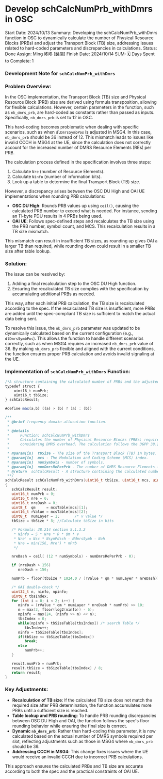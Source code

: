 # Develop schCalcNumPrb_withDmrs in OSC

Start Date: 2024/10/13
Summary: Developing the schCalcNumPrb_withDmrs function in OSC to dynamically calculate the number of Physical Resource Blocks (PRBs) and adjust the Transport Block (TB) size, addressing issues related to hard-coded parameters and discrepancies in calculations.
Status: Done
Assign: Ming 咚咚 [銘鴻]
Finish Date: 2024/10/14
SUM: 🗓️ Days Spent to Complete: 1

### Development Note for `schCalcNumPrb_withDmrs`

### Problem Overview:

In the OSC implementation, the Transport Block (TB) size and Physical Resource Block (PRB) size are derived using formula transposition, allowing for flexible calculations. However, certain parameters in the function, such as `nb_dmrs_prb`, are hard-coded as constants rather than passed as inputs. Specifically, `nb_dmrs_prb` is set to 12 in OSC.

This hard-coding becomes problematic when dealing with specific scenarios, such as when `dlDmrsSymbPos` is adjusted in MSG4. In this case, `nb_dmrs_prb` should be 36 instead of 12. This mismatch leads to issues like invalid CCCH in MSG4 at the UE, since the calculation does not correctly account for the increased number of DMRS Resource Elements (REs) per PRB.

The calculation process defined in the specification involves three steps:

1. Calculate `Nre` (number of Resource Elements).
2. Calculate `Ninfo` (number of information bits).
3. Look up a table to determine the final Transport Block (TB) size.

However, a discrepancy arises between the OSC DU High and OAI UE implementations when rounding PRB calculations:

- **OSC DU High**: Rounds PRB values up using `ceil()`, causing the calculated PRB number to exceed what is needed. For instance, sending an 11-byte PDU results in 4 PRBs being used.
- **OAI UE**: Follows spec-defined steps and recalculates the TB size using the PRB number, symbol count, and MCS. This recalculation results in a TB size mismatch.

This mismatch can result in insufficient TB sizes, as rounding up gives OAI a larger TB than required, while rounding down could result in a smaller TB size after table lookup.

### Solution:

The issue can be resolved by:

1. Adding a final recalculation step to the OSC DU High function.
2. Ensuring the recalculated TB size complies with the specification by accumulating additional PRBs as needed.

This way, after each initial PRB calculation, the TB size is recalculated according to the spec. If the recalculated TB size is insufficient, more PRBs are added until the spec-compliant TB size is sufficient to match the actual data being sent.

To resolve this issue, the `nb_dmrs_prb` parameter was updated to be dynamically calculated based on the current configuration (e.g., `dlDmrsSymbPos`). This allows the function to handle different scenarios correctly, such as when MSG4 requires an increased `nb_dmrs_prb` value of 36. By making `nb_dmrs_prb` flexible and aligned with the current conditions, the function ensures proper PRB calculation and avoids invalid signaling at the UE.

### Implementation of `schCalcNumPrb_withDmrs` Function:

```jsx
/*A structure containing the calculated number of PRBs and the adjusted TB size.*/
typedef struct {
    uint16_t numPrb;
    uint16_t tbSize;
} schCalcResult;
```

```jsx
#define max(a,b) ((a) > (b) ? (a) : (b))
```

```c
/**
 * @brief frequency domain allocation function.
 *
 * @details
 *     Function: schCalcNumPrb_withDmrs
 *     Calculates the number of Physical Resource Blocks (PRBs) required for a given Transport Block (TB) size,
 *     considering DMRS overhead. The calculation follows the 3GPP 38.214 specification and checks with OAI methods.
 *
 * @param[in]  tbSize - The size of the Transport Block (TB) in bytes.
 * @param[in]  mcs - The Modulation and Coding Scheme (MCS) index.
 * @param[in]  numSymbols - number of symbols.
 * @param[in]  numDmrsRePerPrb - The number of DMRS Resource Elements (REs) per PRB.
 * @return  schCalcResult - A structure containing the calculated number of PRBs and the adjusted TB size.
 **/
schCalcResult schCalcNumPrb_withDmrs(uint16_t tbSize, uint16_t mcs, uint8_t numSymbols, uint8_t numDmrsRePerPrb)
{
   schCalcResult result;
   uint16_t numPrb = 0;
   uint16_t nre = 0;
   uint16_t nreDash = 0;
   uint8_t  qm     = mcsTable[mcs][1];
   uint16_t rValue = mcsTable[mcs][2];
   uint8_t  numLayer = 1;       /* v value */
   tbSize = tbSize * 8; //Calculate tbSize in bits

   /* Formula: 38.214 section 5.1.3.2
    * Ninfo = S * Nre * R * Qm * v
    * Nre' = Nsc * NsymPdsch - NdmrsSymb - Noh
    * Nre = min(156, Nre') * nPrb
    */

   nreDash = ceil( (12 * numSymbols) - numDmrsRePerPrb - 0);

   if (nreDash > 156)
      nreDash = 156;

   numPrb = floor(tbSize * 1024.0 / (rValue * qm * numLayer * nreDash));

   /* OAI double-check */
   uint32_t n, ninfo, npinfo;
   uint8_t tbsIndex;
   for (int i = 0; i < 2; i++) {
      ninfo = (rValue * qm * numLayer * nreDash * numPrb) >> 10;
      n = max(3, floor(log2(ninfo)) - 6);
      npinfo = max(24, (ninfo >> n) << n);
      tbsIndex = 0;
      while(npinfo > tbSizeTable[tbsIndex]) /* search Table */
         tbsIndex++;
      ninfo = tbSizeTable[tbsIndex];
      if(tbSize <= tbSizeTable[tbsIndex])
         break;
      else
         numPrb++;
   }

   result.numPrb = numPrb;
   result.tbSize = tbSizeTable[tbsIndex] / 8;
   return result;
}

```

### Key Adjustments:

- **Recalculation of TB size**: If the calculated TB size does not match the required size after PRB determination, the function accumulates more PRBs until a sufficient size is reached.
- **Table lookup and PRB rounding**: To handle PRB rounding discrepancies between OSC DU High and OAI, the function follows the spec's floor rounding behavior while ensuring the final size is correct.
- **Dynamic `nb_dmrs_prb`**: Rather than hard-coding this parameter, it is now calculated based on the actual number of DMRS symbols required per slot, reflecting adjustments such as those in MSG4 where `nb_dmrs_prb` should be 36.
- **Addressing CCCH in MSG4**: This change fixes issues where the UE would receive an invalid CCCH due to incorrect PRB calculations.

This approach ensures the calculated PRBs and TB size are accurate according to both the spec and the practical constraints of OAI UE.